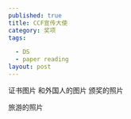 ```yaml
---
published: true
title: CCF宣传大使
category: 奖项
tags: 

  - DS
  - paper reading
layout: post
---
```

证书图片
和外国人的图片
颁奖的照片

旅游的照片


